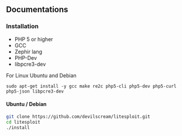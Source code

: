 ## Documentations

### Installation
* PHP 5 or higher
* GCC
* Zephir lang
* PHP-Dev
* libpcre3-dev

For Linux Ubuntu and Debian
```
sudo apt-get install -y gcc make re2c php5-cli php5-dev php5-curl php5-json libpcre3-dev
```

#### Ubuntu / Debian
```bash
git clone https://github.com/devilscream/litesploit.git
cd litesploit
./install
```